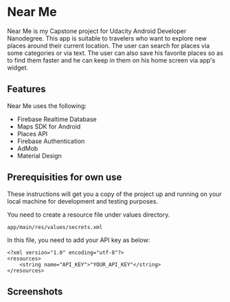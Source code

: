# Near Me
  Near Me is my Capstone project for Udacity Android Developer Nanodegree. This app is suitable to travelers 
who want to explore new places around their current location. The user can search for places via some categories or
via text. The user can also save his favorite places so as to find them faster and he can keep in them on his home screen via app's widget.
## Features
Near Me uses the following:
* Firebase Realtime Database
* Maps SDK for Android
* Places API
* Firebase Authentication
* AdMob
* Material Design
## Prerequisities for own use
These instructions will get you a copy of the project up and running on your local machine for development and testing purposes.

You need to create a resource file under values directory.
```
app/main/res/values/secrets.xml
```
In this file, you need to add your API key as below:
```
<?xml version="1.0" encoding="utf-8"?>
<resources>
    <string name="API_KEY">"YOUR_API_KEY"</string>
</resources>
```
## Screenshots
